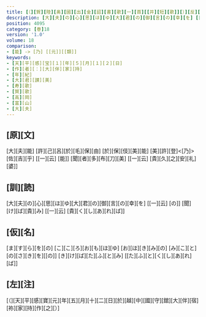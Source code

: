 ```yaml
---
title: [（][賀][陸][奥][國][出][金][詔][書][歌][一][首][[并][短][歌]][）][反][歌][三][首]
description: [大][夫][の][心][思][ほ][ゆ][大][君][の][御][言][の][幸][を] [[一][云] [の]] [聞][け][ば][貴][み] [[一][云] [貴][く][し][あ][れ][ば]]
position: 4095
category: [巻]18
version: '1.0'
volume: 18
comparison:
- [能] -> [乃] [[元]][[類]]
keywords:
- [天][平][感][宝][１][年][５][月][１][２][日]
- [作][者][：][大][伴][家][持]
- [年][紀]
- [大][君][讃][美]
- [寿][歌]
- [賀][歌]
- [高][岡]
- [富][山]
- [大][夫]
---
```


## [原][文]

[大][夫][能] [許][己][呂][於][毛][保][由] [於][保][伎][美][能] [美][許][登]<[乃]>[佐][吉][乎] [[一][云] [能]] [聞][者][多][布][刀][美] [[一][云] [貴][久][之][安][礼][婆]]

## [訓][読]

[大][夫][の][心][思][ほ][ゆ][大][君][の][御][言][の][幸][を] [[一][云] [の]] [聞][け][ば][貴][み] [[一][云] [貴][く][し][あ][れ][ば]]

## [仮][名]

[ま][す][ら][を][の] [こ][こ][ろ][お][も][ほ][ゆ] [お][ほ][き][み][の] [み][こ][と][の][さ][き][を][[の]] [き][け][ば][た][ふ][と][み] [[た][ふ][と][く][し][あ][れ][ば]]

## [左][注]

[（][天][平][感][寶][元][年][五][月][十][二][日][於][越][中][國][守][舘][大][伴][宿][祢][家][持][作][之][）]
